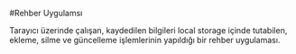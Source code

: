 #Rehber Uygulamsı

Tarayıcı üzerinde çalışan, kaydedilen bilgileri local storage içinde tutabilen, ekleme, silme ve güncelleme işlemlerinin yapıldığı bir rehber uygulaması.